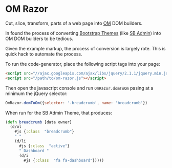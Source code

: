 # OM Razor

Cut, slice, transform, parts of a web page into [OM](https://github.com/swannodette/om) DOM builders.

In found the process of converting [Bootstrap Themes](http://getbootstrap.com/) (like [SB Admin](http://startbootstrap.com/template-overviews/sb-admin/)) into OM DOM builders to be tedious.

Given the example markup, the process of conversion is largely rote.  This is quick hack to automate the process.

To run the code-generator, place the following script tags into your page:

```html
<script src="//ajax.googleapis.com/ajax/libs/jquery/2.1.1/jquery.min.js"></script>
<script src="/path/to/om-razor.js"></script>
```

Then open the javascript console and run `OmRazor.domToOm` pasing at a minimum the jQuery selector:

```javascript
OmRazor.domToOm({selector: '.breadcrumb', name: 'breadcrumb'})
```

When run for the SB Admin Theme, that produces:

```clojure
(defn breadcrumb [data owner] 
  (d/ol
    #js {:class  "breadcrumb"}
    " "
    (d/li
      #js {:class  "active"}
      " Dashboard "
      (d/i
        #js {:class  "fa fa-dashboard"}))))
```

